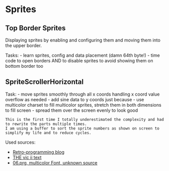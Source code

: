 # Sprites

## Top Border Sprites

Displaying sprites by enabling and configuring them and moving them into the upper border.

Tasks:
    - learn sprites, config and data placement (damn 64th byte!)
    - time code to open borders AND to disable sprites to avoid showing them on bottom border too

## SpriteScrollerHorizontal

Task:
    - move sprites smoothly through all x coords handling x coord value overflow as needed
    - add sine data to y coords just because
    - use multicolor charset to fill multicolor sprites, stretch them in both dimensions to fill screen
    - spread them over the screen evenly to look good

    This is the first time I totally underestimated the complexity and had to rewrite the parts multiple times.
    I am using a buffer to sort the sprite numbers as shown on screen to simplify my life and to reduce cycles.

Used sources:
- [Retro-programming blog](https://www.retro-programming.de/programming/assembler/demo-effekte/oberen-unteren-rand-offnen/)
- [THE vic ii text](http://www.zimmers.net/cbmpics/cbm/c64/vic-ii.txt)
- [06.prg, multicolor Font, unknown source](404)
